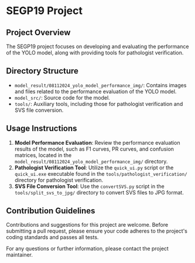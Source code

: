 # SEGP19 Project

## Project Overview

The SEGP19 project focuses on developing and evaluating the performance of the YOLO model, along with providing tools for pathologist verification.

## Directory Structure

- `model_result/08112024_yolo_model_performance_img/`: Contains images and files related to the performance evaluation of the YOLO model.
- `model_src/`: Source code for the model.
- `tools/`: Auxiliary tools, including those for pathologist verification and SVS file conversion.

## Usage Instructions

1. **Model Performance Evaluation**: Review the performance evaluation results of the model, such as F1 curves, PR curves, and confusion matrices, located in the `model_result/08112024_yolo_model_performance_img/` directory.
2. **Pathologist Verification Tool**: Utilize the `quick_ui.py` script or the `quick_ui.exe` executable found in the `tools/pathologist_verification/` directory for pathologist verification.
3. **SVS File Conversion Tool**: Use the `convertSVS.py` script in the `tools/split_svs_to_jpg/` directory to convert SVS files to JPG format.

## Contribution Guidelines

Contributions and suggestions for this project are welcome. Before submitting a pull request, please ensure your code adheres to the project's coding standards and passes all tests.

For any questions or further information, please contact the project maintainer. 